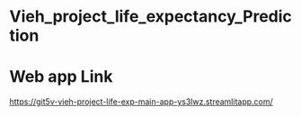 # Vieh_project_life_expectancy_Prediction

# Web app Link 
https://git5v-vieh-project-life-exp-main-app-ys3lwz.streamlitapp.com/

